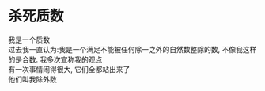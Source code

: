 # 杀死质数

我是一个质数  
过去我一直认为:我是一个满足不能被任何除一之外的自然数整除的数, 不像我这样的是合数.
我多次宣称我的观点  
有一次事情闹得很大, 它们全都站出来了  
他们叫我除外数 
